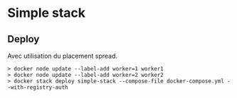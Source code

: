 # Simple stack

## Deploy

Avec utilisation du placement spread.

```shell
> docker node update --label-add worker=1 worker1
> docker node update --label-add worker=2 worker2
> docker stack deploy simple-stack --compose-file docker-compose.yml --with-registry-auth
```
